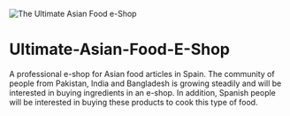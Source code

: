 ![The Ultimate Asian Food e-Shop](https://github.com/Jethet/Ultimate-Asian-Food-E-Shop/blob/master/Asian%20food2.jpeg)


# Ultimate-Asian-Food-E-Shop
 A professional e-shop for Asian food articles in Spain. The community of people from Pakistan, India and Bangladesh is growing steadily and will be interested in buying ingredients in an e-shop. In addition, Spanish people will be interested in buying these products to cook this type of food.
